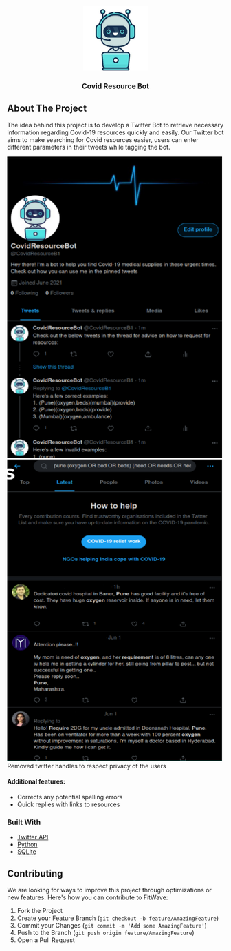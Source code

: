 <!-- PROJECT LOGO -->
<br />
<p align="center">
  <a href="https://github.com/VedankPande/CovidResourceBot">
    <img src="images/bot_logo.jpg" alt="Logo" width="150" height="150">
  </a>

  <h3 align="center">Covid Resource Bot</h3>
</p>


<!-- ABOUT THE PROJECT -->
## About The Project

The idea behind this project is to develop a Twitter Bot to retrieve necessary information regarding Covid-19 resources quickly and easily. 
Our Twitter bot aims to make searching for Covid resources easier, users can enter different parameters in their tweets while tagging the bot.

<img src = "images/twt_bot_home.png" alt = "screens" width = "500" height = "700">

<img src = "images/search_results.png" alt = "screens" width = "500" height = "700">
Removed twitter handles to respect privacy of the users 



#### Additional features:

- Corrects any potential spelling errors
- Quick replies with links to resources

### Built With

* [Twitter API](https://developer.twitter.com/en)
* [Python](https://www.python.org/)
* [SQLite](https://www.sqlite.org/index.html)



<!-- CONTRIBUTING -->
## Contributing

We are looking for ways to improve this project through optimizations or new features. Here's how you can contribute to FitWave:

1. Fork the Project
2. Create your Feature Branch (`git checkout -b feature/AmazingFeature`)
3. Commit your Changes (`git commit -m 'Add some AmazingFeature'`)
4. Push to the Branch (`git push origin feature/AmazingFeature`)
5. Open a Pull Request
